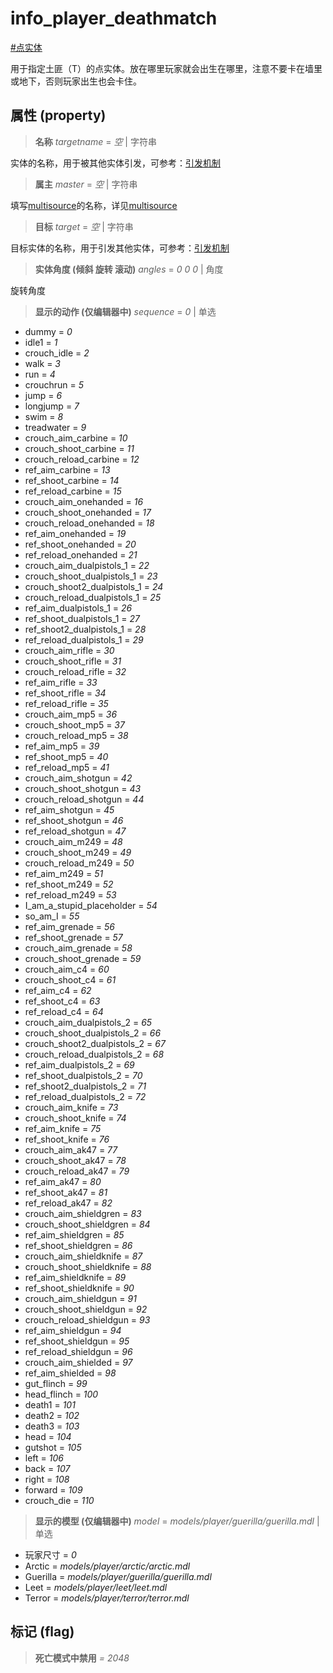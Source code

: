 # info_player_deathmatch
[#点实体](wiki/point_entity)

用于指定土匪（T）的点实体。放在哪里玩家就会出生在哪里，注意不要卡在墙里或地下，否则玩家出生也会卡住。

## 属性 (property)
> **名称** *targetname* = *空* | 字符串

实体的名称，用于被其他实体引发，可参考：[引发机制](wiki/trigger)

> **属主** *master* = *空* | 字符串

填写[multisource](wiki/entity/multisource)的名称，详见[multisource](wiki/entity/multisource)

> **目标** *target* = *空* | 字符串

目标实体的名称，用于引发其他实体，可参考：[引发机制](wiki/trigger)

> **实体角度 (倾斜 旋转 滚动)** *angles* = *0 0 0* | 角度

旋转角度

> **显示的动作 (仅编辑器中)** *sequence* = *0* | 单选

- dummy = *0*
- idle1 = *1*
- crouch_idle = *2*
- walk = *3*
- run = *4*
- crouchrun = *5*
- jump = *6*
- longjump = *7*
- swim = *8*
- treadwater = *9*
- crouch_aim_carbine = *10*
- crouch_shoot_carbine = *11*
- crouch_reload_carbine = *12*
- ref_aim_carbine = *13*
- ref_shoot_carbine = *14*
- ref_reload_carbine = *15*
- crouch_aim_onehanded = *16*
- crouch_shoot_onehanded = *17*
- crouch_reload_onehanded = *18*
- ref_aim_onehanded = *19*
- ref_shoot_onehanded = *20*
- ref_reload_onehanded = *21*
- crouch_aim_dualpistols_1 = *22*
- crouch_shoot_dualpistols_1 = *23*
- crouch_shoot2_dualpistols_1 = *24*
- crouch_reload_dualpistols_1 = *25*
- ref_aim_dualpistols_1 = *26*
- ref_shoot_dualpistols_1 = *27*
- ref_shoot2_dualpistols_1 = *28*
- ref_reload_dualpistols_1 = *29*
- crouch_aim_rifle = *30*
- crouch_shoot_rifle = *31*
- crouch_reload_rifle = *32*
- ref_aim_rifle = *33*
- ref_shoot_rifle = *34*
- ref_reload_rifle = *35*
- crouch_aim_mp5 = *36*
- crouch_shoot_mp5 = *37*
- crouch_reload_mp5 = *38*
- ref_aim_mp5 = *39*
- ref_shoot_mp5 = *40*
- ref_reload_mp5 = *41*
- crouch_aim_shotgun = *42*
- crouch_shoot_shotgun = *43*
- crouch_reload_shotgun = *44*
- ref_aim_shotgun = *45*
- ref_shoot_shotgun = *46*
- ref_reload_shotgun = *47*
- crouch_aim_m249 = *48*
- crouch_shoot_m249 = *49*
- crouch_reload_m249 = *50*
- ref_aim_m249 = *51*
- ref_shoot_m249 = *52*
- ref_reload_m249 = *53*
- I_am_a_stupid_placeholder = *54*
- so_am_I = *55*
- ref_aim_grenade = *56*
- ref_shoot_grenade = *57*
- crouch_aim_grenade = *58*
- crouch_shoot_grenade = *59*
- crouch_aim_c4 = *60*
- crouch_shoot_c4 = *61*
- ref_aim_c4 = *62*
- ref_shoot_c4 = *63*
- ref_reload_c4 = *64*
- crouch_aim_dualpistols_2 = *65*
- crouch_shoot_dualpistols_2 = *66*
- crouch_shoot2_dualpistols_2 = *67*
- crouch_reload_dualpistols_2 = *68*
- ref_aim_dualpistols_2 = *69*
- ref_shoot_dualpistols_2 = *70*
- ref_shoot2_dualpistols_2 = *71*
- ref_reload_dualpistols_2 = *72*
- crouch_aim_knife = *73*
- crouch_shoot_knife = *74*
- ref_aim_knife = *75*
- ref_shoot_knife = *76*
- crouch_aim_ak47 = *77*
- crouch_shoot_ak47 = *78*
- crouch_reload_ak47 = *79*
- ref_aim_ak47 = *80*
- ref_shoot_ak47 = *81*
- ref_reload_ak47 = *82*
- crouch_aim_shieldgren = *83*
- crouch_shoot_shieldgren = *84*
- ref_aim_shieldgren = *85*
- ref_shoot_shieldgren = *86*
- crouch_aim_shieldknife = *87*
- crouch_shoot_shieldknife = *88*
- ref_aim_shieldknife = *89*
- ref_shoot_shieldknife = *90*
- crouch_aim_shieldgun = *91*
- crouch_shoot_shieldgun = *92*
- crouch_reload_shieldgun = *93*
- ref_aim_shieldgun = *94*
- ref_shoot_shieldgun = *95*
- ref_reload_shieldgun = *96*
- crouch_aim_shielded = *97*
- ref_aim_shielded = *98*
- gut_flinch = *99*
- head_flinch = *100*
- death1 = *101*
- death2 = *102*
- death3 = *103*
- head = *104*
- gutshot = *105*
- left = *106*
- back = *107*
- right = *108*
- forward = *109*
- crouch_die = *110*

> **显示的模型 (仅编辑器中)** *model* = *models/player/guerilla/guerilla.mdl* | 单选

- 玩家尺寸 = *0*
- Arctic = *models/player/arctic/arctic.mdl*
- Guerilla = *models/player/guerilla/guerilla.mdl*
- Leet = *models/player/leet/leet.mdl*
- Terror = *models/player/terror/terror.mdl*

## 标记 (flag)
> **死亡模式中禁用** *= 2048*

